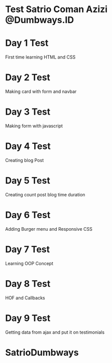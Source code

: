 # Test Satrio Coman Azizi @Dumbways.ID

# Day 1 Test
First time learning HTML and CSS

# Day 2 Test 
Making card with form and navbar

# Day 3 Test
Making form with javascript

# Day 4 Test 
Creating blog Post

# Day 5 Test
Creating count post blog time duration

# Day 6 Test
Adding Burger menu and Responsive CSS

# Day 7 Test
Learning OOP Concept

# Day 8 Test
HOF and Callbacks

# Day 9 Test
Getting data from ajax and put it on testimonials

# SatrioDumbways
